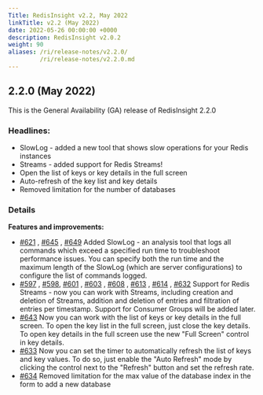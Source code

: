 ```yaml
---
Title: RedisInsight v2.2, May 2022
linkTitle: v2.2 (May 2022)
date: 2022-05-26 00:00:00 +0000
description: RedisInsight v2.0.2
weight: 90
aliases: /ri/release-notes/v2.2.0/
         /ri/release-notes/v2.2.0.md
---
```


## 2.2.0 (May 2022)
This is the General Availability (GA) release of RedisInsight 2.2.0

### Headlines:
- SlowLog - added a new tool that shows slow operations for your Redis instances
- Streams - added support for Redis Streams!
- Open the list of keys or key details in the full screen
- Auto-refresh of the key list and key details
- Removed limitation for the number of databases


### Details
**Features and improvements:**
- [#621](https://github.com/RedisInsight/RedisInsight/pull/621) , [#645](https://github.com/RedisInsight/RedisInsight/pull/645) , [#649](https://github.com/RedisInsight/RedisInsight/pull/649) Added SlowLog -  an analysis tool that logs all commands which exceed a specified run time to troubleshoot performance issues. You can specify both the run time and the maximum length of the SlowLog (which are server configurations) to configure the list of commands logged.
- [#597](https://github.com/RedisInsight/RedisInsight/pull/597) , [#598](https://github.com/RedisInsight/RedisInsight/pull/598), [#601](https://github.com/RedisInsight/RedisInsight/pull/601) , [#603](https://github.com/RedisInsight/RedisInsight/pull/603) , [#608](https://github.com/RedisInsight/RedisInsight/pull/608) , [#613](https://github.com/RedisInsight/RedisInsight/pull/613) , [#614](https://github.com/RedisInsight/RedisInsight/pull/614) , [#632](https://github.com/RedisInsight/RedisInsight/pull/632) Support for Redis Streams - now you can work with Streams, including creation and deletion of Streams, addition and deletion of entries and filtration of entries per timestamp. Support for Consumer Groups will be added later.
- [#643](https://github.com/RedisInsight/RedisInsight/pull/643) Now you can work with the list of keys or key details in the full screen. To open the key list in the full screen, just close the key details. To open key details in the full screen use the new "Full Screen" control in key details.
- [#633](https://github.com/RedisInsight/RedisInsight/pull/633) Now you can set the timer to automatically refresh the list of keys and key values. To do so, just enable the "Auto Refresh" mode by clicking the control next to the "Refresh" button and set the refresh rate.
- [#634](https://github.com/RedisInsight/RedisInsight/pull/634) Removed limitation for the max value of the database index in the form to add a new database
